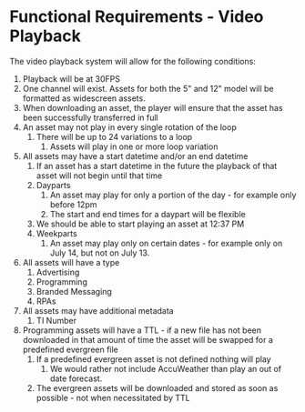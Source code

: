 # Functional Requirements - Video Playback

The video playback system will allow for the following conditions:

1. Playback will be at 30FPS
1. One channel will exist. Assets for both the 5" and 12" model will be formatted as widescreen assets.
1. When downloading an asset, the player will ensure that the asset has been successfully transferred in full  
1. An asset may not play in every single rotation of the loop
	1. There will be up to 24 variations to a loop
		1. Assets will play in one or more loop variation
1. All assets may have a start datetime and/or an end datetime
	1. If an asset has a start datetime in the future the playback of that asset will not begin until that time
	1. Dayparts
		1. An asset may play for only a portion of the day - for example only before 12pm
		1. The start and end times for a daypart will be flexible
      1. We should be able to start playing an asset at 12:37 PM
	1. Weekparts
		1. An asset may play only on certain dates - for example only on July 14, but not on July 13.
1. All assets will have a type
	1. Advertising
	1. Programming
	1. Branded Messaging
	1. RPAs
1. All assets may have additional metadata
	1. TI Number
1. Programming assets will have a TTL - if a new file has not been downloaded in that amount of time the asset will be swapped for a predefined evergreen file
	1. If a predefined evergreen asset is not defined nothing will play
		1. We would rather not include AccuWeather than play an out of date forecast.
	1. The evergreen assets will be downloaded and stored as soon as possible - not when necessitated by TTL

